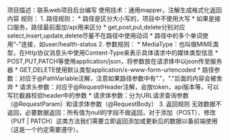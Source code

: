 项目描述：联系web项目后台编写
使用技术：通用mapper，注解生成格式化返回内容
规则：
    1. 路径规则：
        * 路径是区分大小写的，项目中不使用大写
        * 如果是接口服务，路径最前面加/api用来区分
        * get,post,put,delete分别对应select,insert,update,delete尽量不在路径中使用动词
        * 路径中的多个单词使用“-”连接，如user/health-status
    2. 参数规则：
        * MediaType：也叫做MIME类型，在Http协议消息头中使用Content-Type来表示具体请求中的媒体类型信息
            * POST,PUT,PATCH等使用application/json，将参数放在请求体中以json传至服务器
            * GET,DELETE使用默认类型application/x-www-form-urlencoded
        * 路径参数：对应于@PathVariable注解，注意如果路径参数中有"."，"."后面的内容会被舍弃
        * 请求头参数：对应于@RequestHeader注解，会放token，api版本等，可以写拦截器校验header中的参数
        * 请求体参数：分为URL请求查询参数（@RequestParam）和请求体参数（@RequestBody）
    3. 返回规则
        无效数据不返回，必要数据返回：所有值为null的字段不做返回，对于添加（POST）、修改（PUT | PATCH）这类方法我们需要立即返回添加或更新后的数据以备前端使用（这是一个约定需要遵守）。